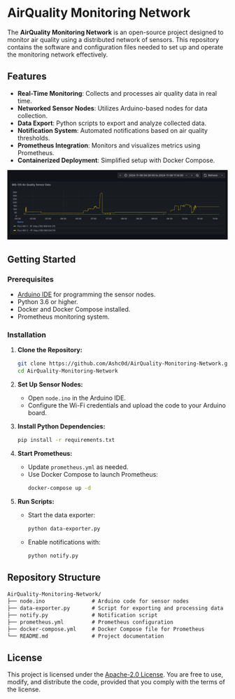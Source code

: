 # AirQuality Monitoring Network

The **AirQuality Monitoring Network** is an open-source project designed to monitor air quality using a distributed network of sensors. This repository contains the software and configuration files needed to set up and operate the monitoring network effectively.

## Features

- **Real-Time Monitoring**: Collects and processes air quality data in real time.
- **Networked Sensor Nodes**: Utilizes Arduino-based nodes for data collection.
- **Data Export**: Python scripts to export and analyze collected data.
- **Notification System**: Automated notifications based on air quality thresholds.
- **Prometheus Integration**: Monitors and visualizes metrics using Prometheus.
- **Containerized Deployment**: Simplified setup with Docker Compose.

![Grafana Dashboard](assets\images\image-1.jpg)

## Getting Started

### Prerequisites

- [Arduino IDE](https://www.arduino.cc/en/software) for programming the sensor nodes.
- Python 3.6 or higher.
- Docker and Docker Compose installed.
- Prometheus monitoring system.

### Installation

1. **Clone the Repository:**
   ```bash
   git clone https://github.com/Ashc0d/AirQuality-Monitoring-Network.git
   cd AirQuality-Monitoring-Network
   ```

2. **Set Up Sensor Nodes:**
   - Open `node.ino` in the Arduino IDE.
   - Configure the Wi-Fi credentials and upload the code to your Arduino board.

3. **Install Python Dependencies:**
   ```bash
   pip install -r requirements.txt
   ```

4. **Start Prometheus:**
   - Update `prometheus.yml` as needed.
   - Use Docker Compose to launch Prometheus:
     ```bash
     docker-compose up -d
     ```

5. **Run Scripts:**
   - Start the data exporter:
     ```bash
     python data-exporter.py
     ```
   - Enable notifications with:
     ```bash
     python notify.py
     ```

## Repository Structure

```
AirQuality-Monitoring-Network/
├── node.ino               # Arduino code for sensor nodes
├── data-exporter.py       # Script for exporting and processing data
├── notify.py              # Notification script
├── prometheus.yml         # Prometheus configuration
├── docker-compose.yml     # Docker Compose file for Prometheus
└── README.md              # Project documentation
```

## License

This project is licensed under the [Apache-2.0 License](LICENSE). You are free to use, modify, and distribute the code, provided that you comply with the terms of the license.
